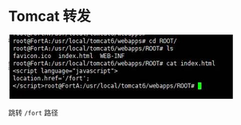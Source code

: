 # Tomcat 转发

![](assets/Tomcat%20%E8%BD%AC%E5%8F%91/clip_image002-20230208183429-k6esjdr.jpg)​

跳转 `/fort`​ 路径

‍
